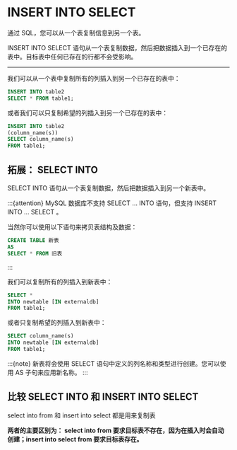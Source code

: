 # INSERT INTO SELECT

通过 SQL，您可以从一个表复制信息到另一个表。

INSERT INTO SELECT 语句从一个表复制数据，然后把数据插入到一个已存在的表中。目标表中任何已存在的行都不会受影响。

______________________________________________________________________

我们可以从一个表中复制所有的列插入到另一个已存在的表中：

```sql
INSERT INTO table2
SELECT * FROM table1;
```

或者我们可以只复制希望的列插入到另一个已存在的表中：

```sql
INSERT INTO table2
(column_name(s))
SELECT column_name(s)
FROM table1;
```

## 拓展： SELECT INTO

SELECT INTO 语句从一个表复制数据，然后把数据插入到另一个新表中。

:::{attention}
MySQL 数据库不支持 SELECT ... INTO 语句，但支持 INSERT INTO ... SELECT 。

当然你可以使用以下语句来拷贝表结构及数据：

```sql
CREATE TABLE 新表
AS
SELECT * FROM 旧表
```
:::

我们可以复制所有的列插入到新表中：

```sql
SELECT *
INTO newtable [IN externaldb]
FROM table1;
```

或者只复制希望的列插入到新表中：

```sql
SELECT column_name(s)
INTO newtable [IN externaldb]
FROM table1;
```

:::{note}
新表将会使用 SELECT 语句中定义的列名称和类型进行创建。您可以使用 AS 子句来应用新名称。
:::

## 比较 SELECT INTO 和 INSERT INTO SELECT

select into from 和 insert into select 都是用来复制表

**两者的主要区别为： select into from 要求目标表不存在，因为在插入时会自动创建；insert into select from 要求目标表存在。**
